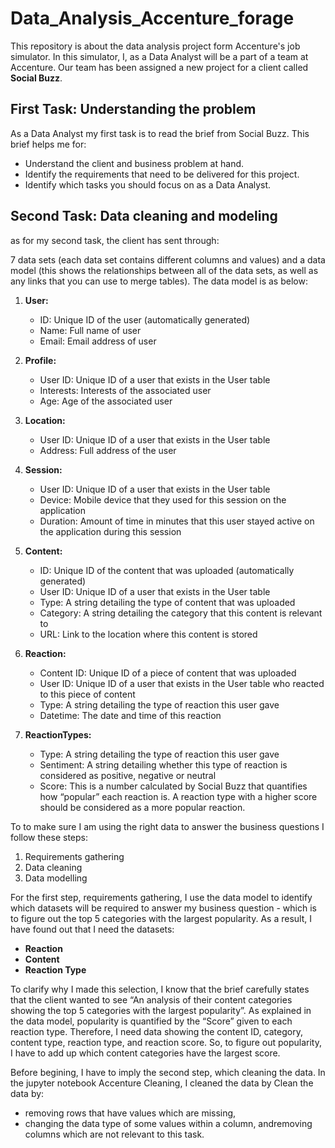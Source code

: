 # Data_Analysis_Accenture_forage
This repository is about the data analysis project form Accenture's job simulator. In this simulator, I, as a Data Analyst will be a part of a team at Accenture. Our team has been assigned a new project for a client called **Social Buzz**.

## First Task: Understanding the problem

As a Data Analyst my first task is to read the brief from Social Buzz. This brief helps me for:

- Understand the client and business problem at hand.
- Identify the requirements that need to be delivered for this project.
- Identify which tasks you should focus on as a Data Analyst.
  
## Second Task: Data cleaning and modeling

as for my second task, the client has sent through:

7 data sets (each data set contains different columns and values) and a data model (this shows the relationships between all of the data sets, as well as any links that you can use to merge tables). The data model is as below:


 
  1. **User:**
      + ID: Unique ID of the user (automatically generated)
      + Name: Full name of user
      + Email: Email address of user
    
  2. **Profile:**
      + User ID: Unique ID of a user that exists in the User table
      + Interests: Interests of the associated user
      + Age: Age of the associated user
    
  3. **Location:**
      + User ID: Unique ID of a user that exists in the User table
      + Address: Full address of the user
    
  4. **Session:**
      + User ID: Unique ID of a user that exists in the User table
      + Device: Mobile device that they used for this session on the application
      + Duration: Amount of time in minutes that this user stayed active on the application during this session
    
  5. **Content:**
      + ID: Unique ID of the content that was uploaded (automatically generated)
      + User ID: Unique ID of a user that exists in the User table
      + Type: A string detailing the type of content that was uploaded
      + Category: A string detailing the category that this content is relevant to
      + URL: Link to the location where this content is stored
    
  6. **Reaction:**
      + Content ID: Unique ID of a piece of content that was uploaded
      + User ID: Unique ID of a user that exists in the User table who reacted to this piece of content
      + Type: A string detailing the type of reaction this user gave
      + Datetime: The date and time of this reaction

  7. **ReactionTypes:**
      + Type: A string detailing the type of reaction this user gave
      + Sentiment: A string detailing whether this type of reaction is considered as positive, negative or neutral
      + Score: This is a number calculated by Social Buzz that quantifies how “popular” each reaction is. A reaction type with a higher score
        should be considered as a more popular reaction.
        


To to make sure I am using the right data to answer the business questions I follow these steps:

1. Requirements gathering
2. Data cleaning
3. Data modelling

For the first step, requirements gathering, I use the data model to identify which datasets will be required to answer my business question - which is to figure out the top 5 categories with the largest popularity. As a result, I have found out that I need the datasets:

- **Reaction**
- **Content**
- **Reaction Type**

To clarify why I made this selection, I know that the brief carefully states that the client wanted to see “An analysis of their content categories showing the top 5 categories with the largest popularity”. As explained in the data model, popularity is quantified by the “Score” given to each reaction type. Therefore, I need data showing the content ID, category, content type, reaction type, and reaction score. So, to figure out popularity, I have to add up which content categories have the largest score.

Before begining, I have to imply the second step, which cleaning the data. In the jupyter notebook Accenture Cleaning, I cleaned the data by Clean the data by:

 + removing rows that have values which are missing,
 + changing the data type of some values within a column, andremoving columns which are not relevant to this task.





